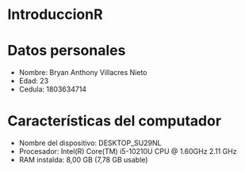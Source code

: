 # IntroduccionR
# Datos personales
- Nombre: Bryan Anthony Villacres Nieto 
- Edad: 23
- Cedula: 1803634714
# Características del computador
- Nombre del dispositivo: DESKTOP_SU29NL
- Procesador:  Intel(R) Core(TM) i5-10210U CPU @ 1.60GHz   2.11 GHz
- RAM instalda: 8,00 GB (7,78 GB usable) 
